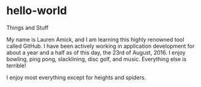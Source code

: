 # hello-world
Things and Stuff


My name is Lauren Amick, and I am learning this highly renowned tool called GitHub. I have been actively working in application development for about a year and a half as of this day, the 23rd of August, 2016. I enjoy bowling, ping pong, slacklining, disc golf, and music. Everything else is terrible! 

I enjoy most everything except for heights and spiders.
